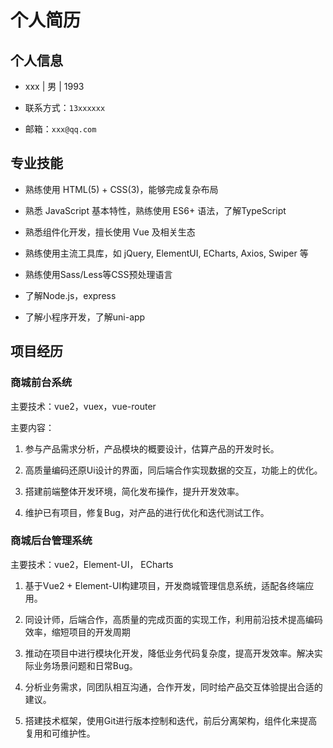 # 个人简历

## 个人信息

- xxx | 男 | 1993

- 联系方式：`13xxxxxx`

- 邮箱：`xxx@qq.com`

## 专业技能

- 熟练使用 HTML(5) + CSS(3)，能够完成复杂布局

- 熟悉 JavaScript 基本特性，熟练使用 ES6+ 语法，了解TypeScript

- 熟悉组件化开发，擅长使用 Vue 及相关生态

- 熟练使用主流工具库，如 jQuery, ElementUI, ECharts, Axios, Swiper 等

- 熟练使用Sass/Less等CSS预处理语言

- 了解Node.js，express

- 了解小程序开发，了解uni-app

## 项目经历

### 商城前台系统

主要技术：vue2，vuex，vue-router

主要内容：

1. 参与产品需求分析，产品模块的概要设计，估算产品的开发时长。

2. 高质量编码还原Ui设计的界面，同后端合作实现数据的交互，功能上的优化。

3. 搭建前端整体开发环境，简化发布操作，提升开发效率。

4. 维护已有项目，修复Bug，对产品的进行优化和迭代测试工作。

### 商城后台管理系统

主要技术：vue2，Element-UI， ECharts

1. 基于Vue2 + Element-UI构建项目，开发商城管理信息系统，适配各终端应用。

2. 同设计师，后端合作，高质量的完成页面的实现工作，利用前沿技术提高编码效率，缩短项目的开发周期

3. 推动在项目中进行模块化开发，降低业务代码复杂度，提高开发效率。解决实际业务场景问题和日常Bug。

4. 分析业务需求，同团队相互沟通，合作开发，同时给产品交互体验提出合适的建议。

5. 搭建技术框架，使用Git进行版本控制和迭代，前后分离架构，组件化来提高复用和可维护性。